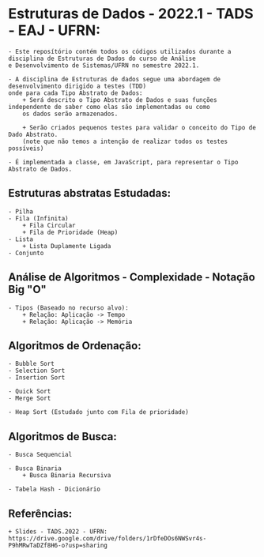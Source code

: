 # Estruturas de Dados - 2022.1 - TADS - EAJ - UFRN:
	- Este reposítório contém todos os códigos utilizados durante a disciplina de Estruturas de Dados do curso de Análise 
	e Desenvolvimento de Sistemas/UFRN no semestre 2022.1.

	- A disciplina de Estruturas de dados segue uma abordagem de desenvolvimento dirigido a testes (TDD)
	onde para cada Tipo Abstrato de Dados:
		+ Será descrito o Tipo Abstrato de Dados e suas funções independente de saber como elas são implementadas ou como 
		os dados serão armazenados.
	
		+ Serão criados pequenos testes para validar o conceito do Tipo de Dado Abstrato. 
		(note que não temos a intenção de realizar todos os testes possíveis)
	
	- É implementada a classe, em JavaScript, para representar o Tipo Abstrato de Dados.

## Estruturas abstratas Estudadas:
	- Pilha
	- Fila (Infinita)
		+ Fila Circular
		+ Fila de Prioridade (Heap)
	- Lista
		+ Lista Duplamente Ligada
	- Conjunto

## Análise de Algoritmos - Complexidade - Notação Big "O"
	- Tipos (Baseado no recurso alvo):
		+ Relação: Aplicação -> Tempo 
		+ Relação: Aplicação -> Memória
	
## Algoritmos de Ordenação:
	- Bubble Sort
	- Selection Sort
	- Insertion Sort
	
	- Quick Sort
	- Merge Sort
	
	- Heap Sort (Estudado junto com Fila de prioridade)

## Algoritmos de Busca:
	- Busca Sequencial
	
	- Busca Binaria
		+ Busca Binaria Recursiva
		
	- Tabela Hash - Dicionário

## Referências:
	+ Slides - TADS.2022 - UFRN: https://drive.google.com/drive/folders/1rDfeDOs6NWSvr4s-P9hMRwTaDZf8H6-o?usp=sharing
